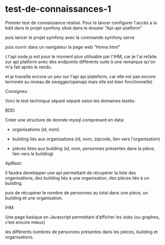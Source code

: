 # test-de-connaissances-1
 
Premier test de connaissance réalisé. 
Pour le lancer configurer l'accès a la bdd dans le projet symfony situé dans le dossier "Api-api-platform"

puis lancer le projet symfony avec la commande symfony serve 

puis ouvrir dans un navigateur la page web "Home.html" 

( l'api node.js est pour le moment plus utilisable par l'IHM, car je l'ai refaite sur api platform avec des endpoints différents suite à une remarque qu'on m'a fait après le rendu.

et je travaille encore un peu sur l'api api plateform, car elle est pas encore terminée au niveau de swagger/openapi mais elle est bien fonctionnelle) 


Consignes: 

Voici le test technique séparé séparé selon les domaines testés:
 
BDD:
 
Créer une structure de donnée mysql comprenant en data:

- organisations (id, nom)

- building liés aux organisations (id, nom, zipcode,  lien vers l'organisation)

- pièces liées aux building (id, nom, personnes présentes dans la pièce, lien vers le building)
 
ApiRest:

Il faudra developper une api permettant de récupérer la liste des organisations, des building liés à une organisation, des pièces liés à un building.

puis de récupérer le nombre de personnes au total dans une pièce, un building et une organisation.
 
IHM

Une page basique en Javascript permettant d’afficher les stats (ou graphes, c’est encore mieux)

les différents nombres de personnes présentes dans les pièces, building et organisations.

